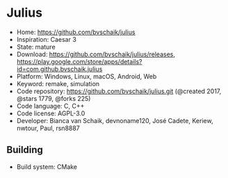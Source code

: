 # Julius

- Home: https://github.com/bvschaik/julius
- Inspiration: Caesar 3
- State: mature
- Download: https://github.com/bvschaik/julius/releases, https://play.google.com/store/apps/details?id=com.github.bvschaik.julius
- Platform: Windows, Linux, macOS, Android, Web
- Keyword: remake, simulation
- Code repository: https://github.com/bvschaik/julius.git (@created 2017, @stars 1779, @forks 225)
- Code language: C, C++
- Code license: AGPL-3.0
- Developer: Bianca van Schaik, devnoname120, José Cadete, Keriew, nwtour, Paul, rsn8887

## Building

- Build system: CMake
